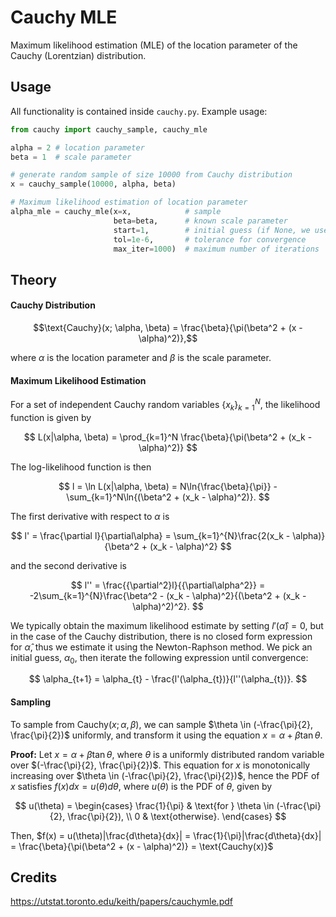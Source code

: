 # Cauchy MLE

Maximum likelihood estimation (MLE) of the location parameter of the Cauchy (Lorentzian) distribution.

## Usage

All functionality is contained inside `cauchy.py`. Example usage:

```python
from cauchy import cauchy_sample, cauchy_mle

alpha = 2 # location parameter
beta = 1  # scale parameter

# generate random sample of size 10000 from Cauchy distribution
x = cauchy_sample(10000, alpha, beta)

# Maximum likelihood estimation of location parameter
alpha_mle = cauchy_mle(x=x,            # sample
                       beta=beta,      # known scale parameter
                       start=1,        # initial guess (if None, we use median of x)
                       tol=1e-6,       # tolerance for convergence
                       max_iter=1000)  # maximum number of iterations
```

## Theory

#### Cauchy Distribution

$$\text{Cauchy}(x; \alpha, \beta) = \frac{\beta}{\pi(\beta^2 + (x - \alpha)^2)},$$

where $\alpha$ is the location parameter and $\beta$ is the scale parameter.

#### Maximum Likelihood Estimation

For a set of independent Cauchy random variables $\{x_k\}_{k=1}^N$, the likelihood function is given by

$$
L(x|\alpha, \beta) = \prod_{k=1}^N \frac{\beta}{\pi(\beta^2 + (x_k - \alpha)^2)}
$$

The log-likelihood function is then 

$$
l = \ln L(x|\alpha, \beta) = N\ln{\frac{\beta}{\pi}} - \sum_{k=1}^N\ln{(\beta^2 + (x_k - \alpha)^2)}.
$$

The first derivative with respect to $\alpha$ is

$$
l' = \frac{\partial l}{\partial\alpha} = \sum_{k=1}^{N}\frac{2(x_k - \alpha)}{\beta^2 + (x_k - \alpha)^2}
$$

and the second derivative is

$$
l'' = \frac{{\partial^2}l}{{\partial\alpha^2}} = -2\sum_{k=1}^{N}\frac{\beta^2 - (x_k - \alpha)^2}{(\beta^2 + (x_k - \alpha)^2)^2}.
$$

We typically obtain the maximum likelihood estimate by setting $l'(\hat{\alpha}) = 0$, but in the case of the Cauchy distribution, there is no closed form expression for $\hat{\alpha}$, thus we estimate it using the Newton-Raphson method. We pick an initial guess, $\alpha_0$, then iterate the following expression until convergence:

$$
\alpha_{t+1} = \alpha_{t} - \frac{l'(\alpha_{t})}{l''(\alpha_{t})}.
$$

#### Sampling

To sample from $\text{Cauchy}(x; \alpha, \beta)$, we can sample $\theta \in (-\frac{\pi}{2}, \frac{\pi}{2})$ uniformly, and transform it using the equation $x = \alpha + \beta \tan{\theta}$. 

<b>Proof:</b> Let $x = \alpha + \beta \tan{\theta}$, where $\theta$ is a uniformly distributed random variable over $(-\frac{\pi}{2}, \frac{\pi}{2})$. This equation for $x$ is monotonically increasing over $\theta \in (-\frac{\pi}{2}, \frac{\pi}{2})$, hence the PDF of $x$ satisfies $f(x)dx = u(\theta)d\theta$, where $u(\theta)$ is the PDF of $\theta$, given by 

$$
u(\theta) = 
\begin{cases} 
\frac{1}{\pi} & \text{for } \theta \in (-\frac{\pi}{2}, \frac{\pi}{2}), \\
0 & \text{otherwise}.
\end{cases}
$$

Then, $f(x) = u(\theta)|\frac{d\theta}{dx}| = \frac{1}{\pi}|\frac{d\theta}{dx}| = \frac{\beta}{\pi(\beta^2 + (x - \alpha)^2)} = \text{Cauchy(x)}$

## Credits

https://utstat.toronto.edu/keith/papers/cauchymle.pdf
